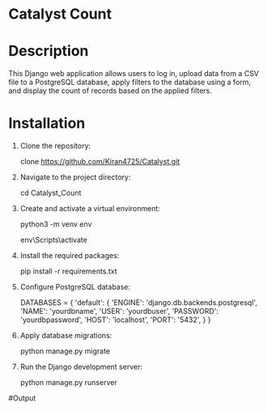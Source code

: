 # Catalyst Count

# Description
This Django web application allows users to log in, upload data from a CSV file to a PostgreSQL database, apply filters to the database using a form, and display the count of records based on the applied filters.

# Installation
1. Clone the repository:
   
    clone https://github.com/Kiran4725/Catalyst.git

3. Navigate to the project directory:

    cd Catalyst_Count

4. Create and activate a virtual environment:
   
    python3 -m venv env
   
    env\Scripts\activate

6. Install the required packages:

    pip install -r requirements.txt

7. Configure PostgreSQL database:

    DATABASES = {
        'default': {
            'ENGINE': 'django.db.backends.postgresql',
            'NAME': 'yourdbname',
            'USER': 'yourdbuser',
            'PASSWORD': 'yourdbpassword',
            'HOST': 'localhost',
            'PORT': '5432',
        }
    }

6. Apply database migrations:
   
    python manage.py migrate

8. Run the Django development server:
   
    python manage.py runserver
   
#Output

